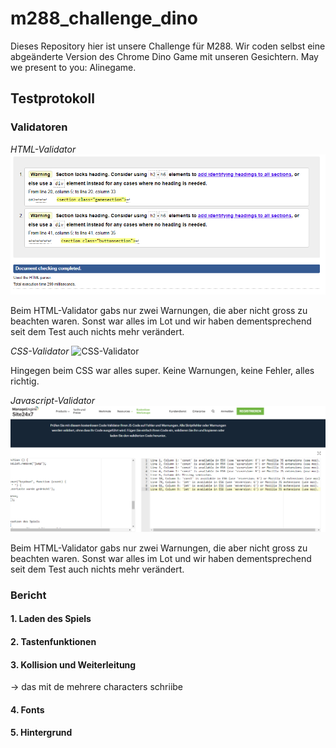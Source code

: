 # m288_challenge_dino
Dieses Repository hier ist unsere Challenge für M288. Wir coden selbst eine abgeänderte Version des Chrome Dino Game mit unseren Gesichtern.
May we present to you: Alinegame.

## Testprotokoll

### Validatoren
*HTML-Validator*
![HTML-Validator](/img/htmlvalidator.png)

Beim HTML-Validator gabs nur zwei Warnungen, die aber nicht gross zu beachten waren. Sonst war alles im Lot und wir haben dementsprechend seit dem Test auch nichts mehr verändert.

*CSS-Validator*
![CSS-Validator](/img/cssvalidator.png.png)

Hingegen beim CSS war alles super. Keine Warnungen, keine Fehler, alles richtig.

*Javascript-Validator*
![Javascript-Validator](/img/javascriptvalidator.png)

Beim HTML-Validator gabs nur zwei Warnungen, die aber nicht gross zu beachten waren. Sonst war alles im Lot und wir haben dementsprechend seit dem Test auch nichts mehr verändert.

### Bericht

#### 1. Laden des Spiels

#### 2. Tastenfunktionen

#### 3. Kollision und Weiterleitung
-> das mit de mehrere characters schriibe

#### 4. Fonts

#### 5. Hintergrund

